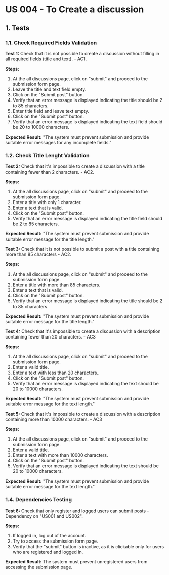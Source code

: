 # US 004 - To Create a discussion 

## 1. Tests 

### 1.1. Check Required Fields Validation

**Test 1:** Check that it is not possible to create a discussion without filling in all required fields (title and text). - AC1.

**Steps:**

1. At the all discussions page, click on "submit" and proceed to the submission form page.
2. Leave the title and text field empty.
3. Click on the "Submit post" button.
4. Verify that an error message is displayed indicating the title should be 2 to 85 characters.
5. Enter title field and leave text empty.
6. Click on the "Submit post" button.
7. Verify that an error message is displayed indicating the text field should be 20 to 10000 characters.

**Expected Result:** "The system must prevent submission and provide suitable error messages for any incomplete fields."


### 1.2. Check Title Lenght Validation

**Test 2:** Check that it's impossible to create a discussion with a title containing fewer than 2 characters. - AC2.

**Steps:**
1. At the all discussions page, click on "submit" and proceed to the submission form page.
2. Enter a title with only 1 character.
3. Enter a text that is valid.
4. Click on the "Submit post" button.
5. Verify that an error message is displayed indicating the title field should be 2 to 85 characters.

**Expected Result:** "The system must prevent submission and provide suitable error message for the title length."


**Test 3:** Check that it is not possible to submit a post with a title containing more than 85 characters - AC2.

**Steps:**
1. At the all discussions page, click on "submit" and proceed to the submission form page.
2. Enter a title with more than 85 characters.
3. Enter a text that is valid.
4. Click on the "Submit post" button.
5. Verify that an error message is displayed indicating the title should be 2 to 85 characters.

**Expected Result:** "The system must prevent submission and provide suitable error message for the title length."


**Test 4:** Check that it's impossible to create a discussion with a description containing fewer than 20 characters. - AC3

**Steps:**
1. At the all discussions page, click on "submit" and proceed to the submission form page.
2. Enter a valid title.
3. Enter a text with less than 20 characters..
4. Click on the "Submit post" button.
5. Verify that an error message is displayed indicating the text should be 20 to 10000 characters.

**Expected Result:** "The system must prevent submission and provide suitable error message for the text length."


**Test 5:** Check that it's impossible to create a discussion with a description containing more than 10000 characters. - AC3

**Steps:**
1. At the all discussions page, click on "submit" and proceed to the submission form page.
2. Enter a valid title.
3. Enter a text with more than 10000 characters.
4. Click on the "Submit post" button.
5. Verify that an error message is displayed indicating the text should be 20 to 10000 characters.

**Expected Result:** "The system must prevent submission and provide suitable error message for the text length."



### 1.4. Dependencies Testing

**Test 6:** Check that only register and logged users can submit posts - Dependency on "US001 and US002".

**Steps:**
1. If logged in, log out of the account.
2. Try to access the submission form page.
3. Verify that the "submit" button is inactive, as it is clickable only for users who are registered and logged in.

**Expected Result:** The system must prevent unregistered users from accessing the submission page.





